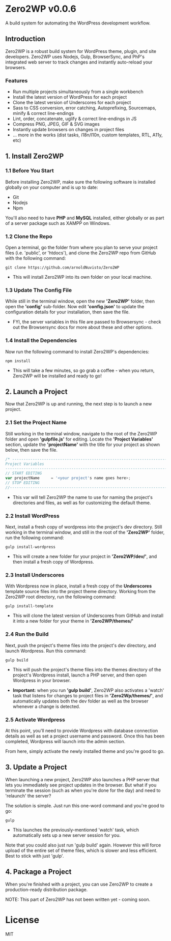 # Zero2WP v0.0.6
A build system for automating the WordPress development workflow.

## Introduction
Zero2WP is a robust build system for WordPress theme, plugin, and site developers. Zero2WP uses Nodejs, Gulp, BrowserSync, and PhP's integrated web server to track changes and instantly auto-reload your browsers. 

### Features
- Run multiple projects simultaneously from a single workbench
- Install the latest version of WordPress for each project
- Clone the latest version of Underscores for each project
- Sass to CSS conversion, error catching, Autoprefixing, Sourcemaps, minify & correct line-endings
- Lint, order, concatenate, uglify & correct line-endings in JS
- Compress PNG, JPEG, GIF & SVG images
- Instantly update browsers on changes in project files
- ... more in the works (dist tasks, i18n/l10n, custom templates, RTL, A11y, etc)

## 1. Install Zero2WP

### 1.1 Before You Start

Before installing Zero2WP, make sure the following software is installed globally on your computer and is up to date:

- Git
- Nodejs
- Npm

You'll also need to have **PHP** and **MySQL** installed, either globally or as part of a server package such as XAMPP on Windows.

### 1.2 Clone the Repo

Open a terminal, go the folder from where you plan to serve your project files (i.e. 'public', or 'htdocs'), and clone the Zero2WP repo from GitHub with the following command:

```
git clone https://github.com/arnoldNuvisto/Zero2WP
```

- This will install Zero2WP into its own folder on your local machine. 

### 1.3 Update The Config File

While still in the terminal window, open the new **'Zero2WP'** folder, then open the **'config'** sub-folder. Now edit **'config.json'** to update the configuration details for your installation, then save the file.

- FYI, the server variables in this file are passed to Browsersync - check out the Browsersync docs for more about these and other options.

### 1.4 Install the Dependencies

Now run the following command to install Zero2WP's dependencies:

```
npm install
```

- This will take a few minutes, so go grab a coffee - when you return, Zero2WP will be installed and ready to go!

## 2. Launch a Project

Now that Zero2WP is up and running, the next step is to launch a new project.

### 2.1 Set the Project Name 

Still working in the terminal window, navigate to the root of the Zero2WP folder and open **'gulpfile.js'** for editing. Locate the **'Project Variables'** section, update the **'projectName'** with the title for your project as shown below, then save the file.

```javascript
/* -------------------------------------------------------------------------------------------------
Project Variables
-------------------------------------------------------------------------------------------------- */
// START EDITING
var projectName		= '<your project's name goes here>;
// STOP EDITING
//--------------------------------------------------------------------------------------------------
```
- This var will tell Zero2WP the name to use for naming the project's directories and files, as well as for customizing the default theme.

### 2.2 Install WordPress

Next, install a fresh copy of wordpress into the project's dev directory. Still working in the terminal window, and still in the root of the **'Zero2WP'** folder, run the following command:

```
gulp install-wordpress
```
- This will create a new folder for your project in **'Zero2WP/dev/'**, and then install a fresh copy of Wordpress.

### 2.3 Install Underscores

With Wordpress now in place, install a fresh copy of the **Underscores** template source files into the project theme directory. Working from the Zero2WP root directory, run the following command:

``` 
gulp install-template
```

- This will clone the latest version of Underscores from GitHub and install it into a new folder for your theme in **'Zero2WP/themes/'** 


### 2.4 Run the Build

Next, push the project's theme files into the project's dev directory, and launch Wordpress. Run this command:

```
gulp build
```
- This will push the project's theme files into the themes directory of the project's Wordpress install, launch a PHP server, and then open Wordpress in your browser.

- **Important:** when you run **'gulp build'**, Zero2WP also activates a 'watch' task that listens for changes to project files in **'Zero2Wp/themes/'**, and automatically updates both the dev folder as well as the browser whenever a change is detected.

### 2.5 Activate Wordpress

At this point, you'll need to provide Wordpress with database connection details as well as set a project username and password. Once this has been completed, Wordpress will launch into the admin section. 

From here, simply activate the newly installed theme and you're good to go.

## 3. Update a Project

When launching a new project, Zero2WP also launches a PHP server that lets you immediately see project updates in the browser. But what if you terminate the session (such as when you're done for the day) and need to 'relaunch' the server?

The solution is simple. Just run this one-word command and you're good to go:

```
gulp
```
- This launches the previously-mentioned 'watch' task, which automatically sets up a new server session for you.

Note that you could also just run 'gulp build' again. However this will force upload of the entire set of theme files, which is slower and less efficient. Best to stick with just 'gulp'.

## 4. Package a Project

When you're finished with a project, you can use Zero2WP to create a production-ready distribution package. 

NOTE: This part of Zero2WP has not been written yet - coming soon.

# License
MIT
